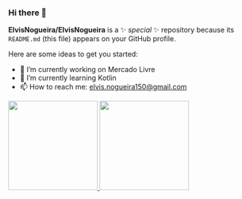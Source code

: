 ### Hi there 👋

**ElvisNogueira/ElvisNogueira** is a ✨ _special_ ✨ repository because its `README.md` (this file) appears on your GitHub profile.

Here are some ideas to get you started:

- 🔭 I’m currently working on Mercado Livre
- 🌱 I’m currently learning Kotlin
- 📫 How to reach me: elvis.nogueira150@gmail.com

<div>
<a href="https://github.com/ElvisNogueira">
<img height="180em" src="https://github-readme-stats.vercel.app/api/top-langs/?username=ElvisNogueira&layout=compact&langs_count=7&theme=dracula"/>
<img height="180em" src="https://github-readme-stats.vercel.app/api?username=ElvisNogueira&show_icons=true&theme=dracula&include_all_commits=true&count_private=true"/>
</div>
